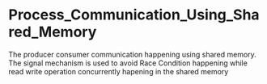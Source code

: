 # Process_Communication_Using_Shared_Memory

The producer consumer communication happening using shared memory. The signal mechanism is used to avoid Race Condition happening while read write operation concurrently hapening in the shared memory
